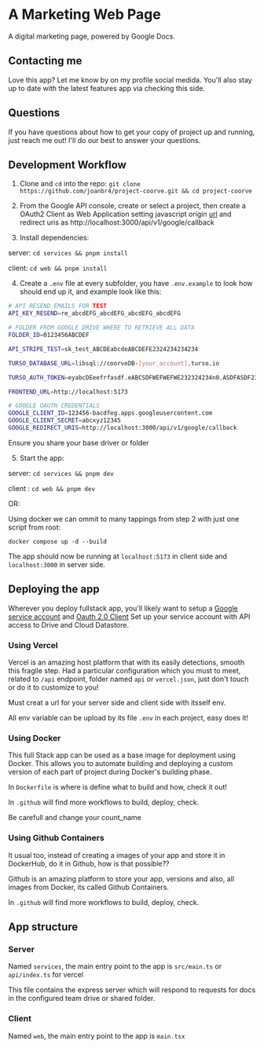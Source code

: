 # A Marketing Web Page

A digital marketing page, powered by Google Docs.

## Contacting me

Love this app? Let me know by on my profile social medida. You'll also stay up to date with the latest features app via checking this side.

## Questions

If you have questions about how to get your copy of project up and running, just reach me out! I'll do our best to answer your questions.

## Development Workflow

1. Clone and `cd` into the repo:
   `git clone https://github.com/joanbr4/project-coorve.git && cd project-coorve`

2. From the Google API console, create or select a project, then create a OAuth2 Client as Web Application setting javascript origin [url](http://localhost:5173)
   and redirect uris as http://localhost:3000/api/v1/google/callback

3. Install dependencies:

server: `cd services && pnpm install`

client: `cd web && pnpm install`

4. Create a `.env` file at every subfolder, you have `.env.example` to look how should end up it, and example look like this:

```bash
# API RESEND EMAILS FOR TEST
API_KEY_RESEND=re_abcdEFG_abcdEFG_abcdEFG_abcdEFG

# FOLDER FROM GOOGLE DRIVE WHERE TO RETRIEVE ALL DATA
FOLDER_ID=0123456ABCDEF

API_STRIPE_TEST=sk_test_ABCDEabcdeABCDEFE2324234234234

TURSO_DATABASE_URL=libsql://coorveDB-[your_account].turso.io

TURSO_AUTH_TOKEN=eyabcDEeefrfasdf.eABCSDFWEFWEFWE232324234n0.ASDFASDF234234FEGWE4-O2323

FRONTEND_URL=http://localhost:5173

# GOOGLE OAUTH CREDENTIALS
GOOGLE_CLIENT_ID=123456-bacdfeg.apps.googleusercontent.com
GOOGLE_CLIENT_SECRET=abcxyz12345
GOOGLE_REDIRECT_URIS=http://localhost:3000/api/v1/google/callback
```

Ensure you share your base driver or folder

5. Start the app:

server: `cd services && pnpm dev`

client : `cd web && pnpm dev`

OR:

Using docker we can ommit to many tappings from step 2 with just one script from root:

`docker compose up -d --build`

The app should now be running at `localhost:5173` in client side and `localhost:3000` in server side.

## Deploying the app

Wherever you deploy fullstack app, you'll likely want to setup a [Google service account](https://console.cloud.google.com/) and [Oauth 2.0 Client](https://developers.google.com/identity/protocols/OAuth2) Set up your service account with API access to Drive and Cloud Datastore.

### Using Vercel

Vercel is an amazing host platform that with its easily detections, smooth this fragile step. Had a particular configuration which you must to meet, related to `/api` endpoint, folder named `api` or `vercel.json`, just don't touch or do it to customize to you!

Must creat a url for your server side and client side with itsself env.

All env variable can be upload by its file `.env` in each project, easy does it!

### Using Docker

This full Stack app can be used as a base image for deployment using Docker. This allows you to automate building and deploying a custom version of each part of project during Docker's building phase.

In `Dockerfile` is where is define what to build and how, check it out!

In `.github` will find more workflows to build, deploy, check.

Be carefull and change your count_name

### Using Github Containers

It usual too, instead of creating a images of your app and store it in DockerHub, do it in Github, how is that possible??

Github is an amazing platform to store your app, versions and also, all images from Docker, its called Github Containers.

In `.github` will find more workflows to build, deploy, check.

## App structure

### Server

Named `services`, the main entry point to the app is `src/main.ts` or `api/index.ts` for vercel

This file contains the express server which will respond to requests for docs in the configured team drive or shared folder.

### Client

Named `web`, the main entry point to the app is `main.tsx`
